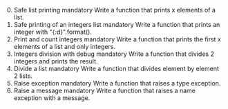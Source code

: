 0. Safe list printing
mandatory
Write a function that prints x elements of a list.
1. Safe printing of an integers list
mandatory
Write a function that prints an integer with "{:d}".format().
2. Print and count integers
mandatory
Write a function that prints the first x elements of a list and only integers.
3. Integers division with debug
mandatory
Write a function that divides 2 integers and prints the result.
4. Divide a list
mandatory
Write a function that divides element by element 2 lists.
5. Raise exception
mandatory
Write a function that raises a type exception.
6. Raise a message
mandatory
Write a function that raises a name exception with a message.

